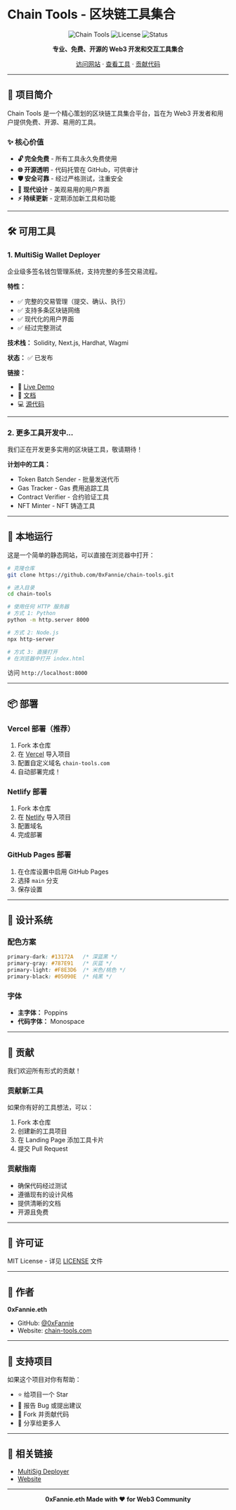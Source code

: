 # Chain Tools - 区块链工具集合

<div align="center">

![Chain Tools](https://img.shields.io/badge/Chain-Tools-blue)
![License](https://img.shields.io/badge/license-MIT-green)
![Status](https://img.shields.io/badge/status-Active-success)

**专业、免费、开源的 Web3 开发和交互工具集合**

[访问网站](https://chain-tools.com) · [查看工具](#available-tools) · [贡献代码](#contributing)

</div>

---

## 🎯 项目简介

Chain Tools 是一个精心策划的区块链工具集合平台，旨在为 Web3 开发者和用户提供免费、开源、易用的工具。

### ✨ 核心价值

- **🔓 完全免费** - 所有工具永久免费使用
- **🌐 开源透明** - 代码托管在 GitHub，可供审计
- **🛡️ 安全可靠** - 经过严格测试，注重安全
- **🎨 现代设计** - 美观易用的用户界面
- **⚡ 持续更新** - 定期添加新工具和功能

---

## 🛠️ 可用工具

### 1. MultiSig Wallet Deployer

企业级多签名钱包管理系统，支持完整的多签交易流程。

**特性：**
- ✅ 完整的交易管理（提交、确认、执行）
- ✅ 支持多条区块链网络
- ✅ 现代化的用户界面
- ✅ 经过完整测试

**技术栈：** Solidity, Next.js, Hardhat, Wagmi

**状态：** ✅ 已发布

**链接：**
- 🔗 [Live Demo](https://github.com/0xFannie/multisig-deployer)
- 📖 [文档](https://github.com/0xFannie/multisig-deployer#readme)
- 💻 [源代码](https://github.com/0xFannie/multisig-deployer)

---

### 2. 更多工具开发中...

我们正在开发更多实用的区块链工具，敬请期待！

**计划中的工具：**
- Token Batch Sender - 批量发送代币
- Gas Tracker - Gas 费用追踪工具
- Contract Verifier - 合约验证工具
- NFT Minter - NFT 铸造工具

---

## 🚀 本地运行

这是一个简单的静态网站，可以直接在浏览器中打开：

```bash
# 克隆仓库
git clone https://github.com/0xFannie/chain-tools.git

# 进入目录
cd chain-tools

# 使用任何 HTTP 服务器
# 方式 1: Python
python -m http.server 8000

# 方式 2: Node.js
npx http-server

# 方式 3: 直接打开
# 在浏览器中打开 index.html
```

访问 `http://localhost:8000`

---

## 📦 部署

### Vercel 部署（推荐）

1. Fork 本仓库
2. 在 [Vercel](https://vercel.com) 导入项目
3. 配置自定义域名 `chain-tools.com`
4. 自动部署完成！

### Netlify 部署

1. Fork 本仓库
2. 在 [Netlify](https://netlify.com) 导入项目
3. 配置域名
4. 完成部署

### GitHub Pages 部署

1. 在仓库设置中启用 GitHub Pages
2. 选择 `main` 分支
3. 保存设置

---

## 🎨 设计系统

### 配色方案

```css
primary-dark: #13172A   /* 深蓝黑 */
primary-gray: #787E91   /* 灰蓝 */
primary-light: #F8E3D6  /* 米色/桃色 */
primary-black: #05090E  /* 纯黑 */
```

### 字体

- **主字体：** Poppins
- **代码字体：** Monospace

---

## 🤝 贡献

我们欢迎所有形式的贡献！

### 贡献新工具

如果你有好的工具想法，可以：

1. Fork 本仓库
2. 创建新的工具项目
3. 在 Landing Page 添加工具卡片
4. 提交 Pull Request

### 贡献指南

- 确保代码经过测试
- 遵循现有的设计风格
- 提供清晰的文档
- 开源且免费

---

## 📝 许可证

MIT License - 详见 [LICENSE](./LICENSE) 文件

---

## 👤 作者

**0xFannie.eth**

- GitHub: [@0xFannie](https://github.com/0xFannie)
- Website: [chain-tools.com](https://chain-tools.com)

---

## 💖 支持项目

如果这个项目对你有帮助：

- ⭐ 给项目一个 Star
- 🐛 报告 Bug 或提出建议
- 🔀 Fork 并贡献代码
- 📢 分享给更多人

---

## 🔗 相关链接

- [MultiSig Deployer](https://github.com/0xFannie/multisig-deployer)
- [Website](https://chain-tools.com)

---

<div align="center">

**0xFannie.eth Made with ❤️ for Web3 Community**

</div>

